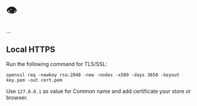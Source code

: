 # :eye:

...

## Local HTTPS

Run the following command for TLS/SSL:

`openssl req -newkey rsa:2048 -new -nodes -x509 -days 3650 -keyout key.pem -out cert.pem`

Use `127.0.0.1` as value for Common name and add certificate your store or browser.
